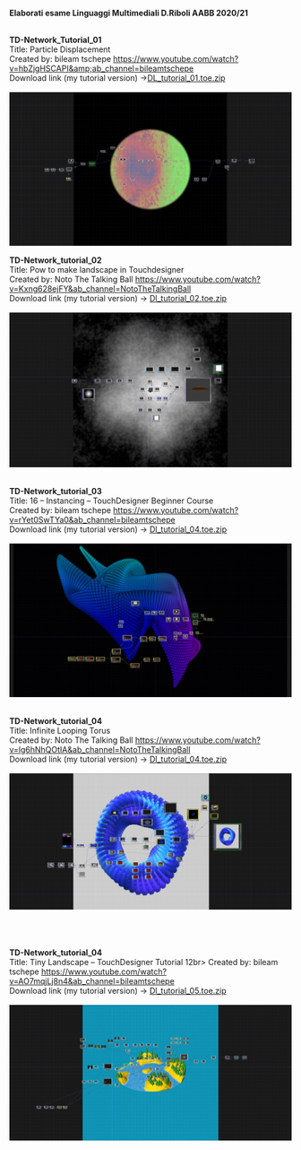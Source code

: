 <strong>Elaborati esame Linguaggi Multimediali D.Riboli AABB 2020/21</strong><br><br>

<b>TD-Network_Tutorial_01</b> <br>Title: Particle Displacement <br>Created by: bileam tschepe
https://www.youtube.com/watch?v=hbZjgHSCAPI&amp;ab_channel=bileamtschepe</string><br>
Download link (my tutorial version) ->[DL_tutorial_01.toe.zip](https://github.com/daniele-ph/Elaborato.esame.daniele.lisi/files/6077889/DL_tutorial_01.toe.zip)
<br><br>
![cover](TD_tutorial_01_screen.png)<br>


<b>TD-Network_tutorial_02</b> <br>Title: Pow to make landscape in Touchdesigner <br>Created by: Noto The Talking Ball
https://www.youtube.com/watch?v=Kxng628ejFY&ab_channel=NotoTheTalkingBall<br>
Download link (my tutorial version) -> [Dl_tutorial_02.toe.zip](https://github.com/daniele-ph/Elaborato.esame.daniele.lisi/files/6077874/Dl_tutorial_02.toe.zip)
<br><br>
![cover](TD_tutorial_02_screen.png)<br><br>


<b>TD-Network_tutorial_03</b><br>
Title: 16 – Instancing – TouchDesigner Beginner Course<br>
Created by: bileam tschepe https://www.youtube.com/watch?v=rYet0SwTYa0&ab_channel=bileamtschepe<br>
Download link (my tutorial version) -> [Dl_tutorial_04.toe.zip](https://github.com/daniele-ph/AABB.Urbino.daniele.lisi/files/6155926/Dl_tutorial_03.toe.zip)
<br><br>
![cover](TD_tutorial_03_screen.png)
<br><br>

<b>TD-Network_tutorial_04</b><br>
Title: Infinite Looping Torus<br>
Created by: Noto The Talking Ball https://www.youtube.com/watch?v=lg6hNhQOtIA&ab_channel=NotoTheTalkingBall<br>
Download link (my tutorial version) ->  [Dl_tutorial_04.toe.zip](https://github.com/daniele-ph/AABB.Urbino.daniele.lisi/files/6155926/Dl_tutorial_04.toe.zip)
<br><br>
![cover](TD_tutorial_04_screen.png)<br><br>
<br><br>

<b>TD-Network_tutorial_04</b><br>
Title: Tiny Landscape – TouchDesigner Tutorial 12br>
Created by: bileam tschepe https://www.youtube.com/watch?v=AO7mqjLj8n4&ab_channel=bileamtschepe<br>
Download link (my tutorial version) ->  [Dl_tutorial_05.toe.zip](https://github.com/daniele-ph/AABB.Urbino.daniele.lisi/files/6155926/Dl_tutorial_05.toe.zip)
<br><br>
![cover](TD_tutorial_05_screen.png)<br><br>




